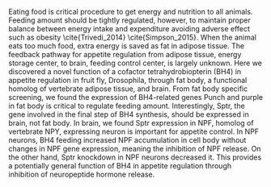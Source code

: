 Eating food is critical procedure to get energy and nutrition to all animals. Feeding amount should be tightly regulated, however, to maintain proper balance between energy intake and expenditure avoiding adverse effect such as obesity \cite{Trivedi_2014} \cite{Simpson_2015}. When the animal eats too much food, extra energy is saved as fat in adipose tissue. The feedback pathway for appetite regulation from adipose tissue, energy storage center, to brain, feeding control center, is largely unknown. Here we discovered a novel function of a cofactor tetrahydrobiopterin (BH4) in appetite regulation in fruit fly, Drosophila, through fat body, a functional homolog of vertebrate adipose tissue, and brain. From fat body specific screening, we found the expression of BH4-related genes Punch and purple in fat body is critical to regulate feeding amount. Interestingly, Sptr, the gene involved in the final step of BH4 synthesis, should be expressed in brain, not fat body. In brain, we found Sptr expression in NPF, homolog of vertebrate NPY, expressing neuron is important for appetite control. In NPF neurons, BH4 feeding increased NPF accumulation in cell body without changes in NPF gene expression, meaning the inhibition of NPF release. On the other hand, Sptr knockdown in NPF neurons decreased it. This provides a potentially general function of BH4 in appetite regulation through inhibition of neuropeptide hormone release.
